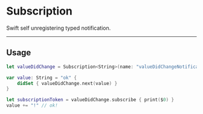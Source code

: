 # Subscription

Swift self unregistering typed notification.

---

## Usage

```swift
let valueDidChange = Subscription<String>(name: "valueDidChangeNotification")

var value: String = "ok" {
    didSet { valueDidChange.next(value) }
}

let subscriptionToken = valueDidChange.subscribe { print($0) }
value += "!" // ok!
```
